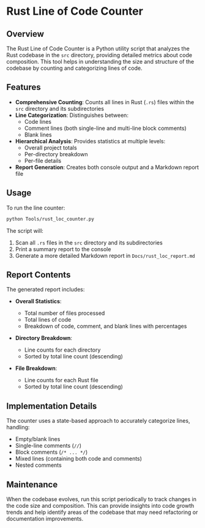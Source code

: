 # Rust Line of Code Counter

## Overview

The Rust Line of Code Counter is a Python utility script that analyzes the Rust codebase in the `src` directory, providing detailed metrics about code composition. This tool helps in understanding the size and structure of the codebase by counting and categorizing lines of code.

## Features

- **Comprehensive Counting**: Counts all lines in Rust (`.rs`) files within the `src` directory and its subdirectories
- **Line Categorization**: Distinguishes between:
  - Code lines
  - Comment lines (both single-line and multi-line block comments)
  - Blank lines
- **Hierarchical Analysis**: Provides statistics at multiple levels:
  - Overall project totals
  - Per-directory breakdown
  - Per-file details
- **Report Generation**: Creates both console output and a Markdown report file

## Usage

To run the line counter:

```bash
python Tools/rust_loc_counter.py
```

The script will:
1. Scan all `.rs` files in the `src` directory and its subdirectories
2. Print a summary report to the console
3. Generate a more detailed Markdown report in `Docs/rust_loc_report.md`

## Report Contents

The generated report includes:

- **Overall Statistics**:
  - Total number of files processed
  - Total lines of code
  - Breakdown of code, comment, and blank lines with percentages

- **Directory Breakdown**:
  - Line counts for each directory
  - Sorted by total line count (descending)

- **File Breakdown**:
  - Line counts for each Rust file
  - Sorted by total line count (descending)

## Implementation Details

The counter uses a state-based approach to accurately categorize lines, handling:
- Empty/blank lines
- Single-line comments (`//`)
- Block comments (`/* ... */`)
- Mixed lines (containing both code and comments)
- Nested comments

## Maintenance

When the codebase evolves, run this script periodically to track changes in the code size and composition. This can provide insights into code growth trends and help identify areas of the codebase that may need refactoring or documentation improvements.
